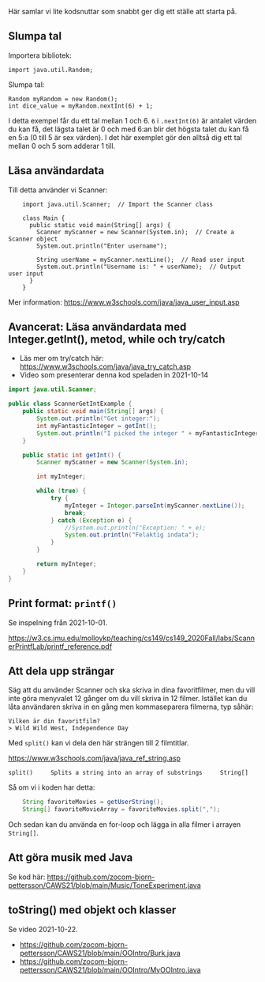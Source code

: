 Här samlar vi lite kodsnuttar som snabbt ger dig ett ställe att starta på.

## Slumpa tal

Importera bibliotek:

    import java.util.Random;

Slumpa tal:

    Random myRandom = new Random();
    int dice_value = myRandom.nextInt(6) + 1;

I detta exempel får du ett tal mellan 1 och 6. `6` i `.nextInt(6)` är antalet värden du kan få, det lägsta talet är 0 och med 6:an blir det högsta talet du kan få en 5:a (0 till 5 är sex värden). I det här exemplet gör den alltså dig ett tal mellan 0 och 5 som adderar 1 till.


## Läsa användardata

Till detta använder vi Scanner:

        import java.util.Scanner;  // Import the Scanner class

        class Main {
          public static void main(String[] args) {
            Scanner myScanner = new Scanner(System.in);  // Create a Scanner object
            System.out.println("Enter username");

            String userName = myScanner.nextLine();  // Read user input
            System.out.println("Username is: " + userName);  // Output user input
          }
        }


Mer information: https://www.w3schools.com/java/java_user_input.asp

## Avancerat: Läsa användardata med Integer.getInt(), metod, while och try/catch

* Läs mer om try/catch här: https://www.w3schools.com/java/java_try_catch.asp
* Video som presenterar denna kod speladen in 2021-10-14

```java
import java.util.Scanner;

public class ScannerGetIntExample {
    public static void main(String[] args) {
        System.out.println("Get integer:");
        int myFantasticInteger = getInt();
        System.out.println("I picked the integer " + myFantasticInteger);
    }

    public static int getInt() {
        Scanner myScanner = new Scanner(System.in);

        int myInteger;

        while (true) {
            try {
                myInteger = Integer.parseInt(myScanner.nextLine());
                break;
            } catch (Exception e) {
                //System.out.println("Exception: " + e);
                System.out.println("Felaktig indata");
            }
        }

        return myInteger;
    }
}
```

## Print format: `printf()`

Se inspelning från 2021-10-01.

https://w3.cs.jmu.edu/molloykp/teaching/cs149/cs149_2020Fall/labs/ScannerPrintfLab/printf_reference.pdf

## Att dela upp strängar

Säg att du använder Scanner och ska skriva in dina favoritfilmer, men du vill inte göra menyvalet 12 gånger om du vill skriva in 12 filmer. Istället kan du låta användaren skriva in en gång men kommaseparera filmerna, typ såhär:

    Vilken är din favoritfilm?
    > Wild Wild West, Independence Day

Med `split()` kan vi dela den här strängen till 2 filmtitlar.

https://www.w3schools.com/java/java_ref_string.asp

    split() 	Splits a string into an array of substrings 	String[]

Så om vi i koden har detta:

```java
    String favoriteMovies = getUserString();
    String[] favoriteMovieArray = favoriteMovies.split(",");
```

Och sedan kan du använda en for-loop och lägga in alla filmer i arrayen `String[]`.

## Att göra musik med Java

Se kod här: https://github.com/zocom-bjorn-pettersson/CAWS21/blob/main/Music/ToneExperiment.java

## toString() med objekt och klasser

Se video 2021-10-22.

- https://github.com/zocom-bjorn-pettersson/CAWS21/blob/main/OOIntro/Burk.java
- https://github.com/zocom-bjorn-pettersson/CAWS21/blob/main/OOIntro/MyOOIntro.java
